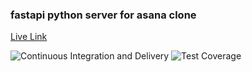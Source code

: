 ### fastapi python server for asana clone

<a href='https://asana-fastapi.herokuapp.com/docs'>Live Link</a>

![Continuous Integration and Delivery](https://github.com/ColeRutledge/asana_fastapi/actions/workflows/ci.yml/badge.svg?branch=master)
![Test Coverage](https://img.shields.io/badge/Test%20Coverage-75%25-yellow)
